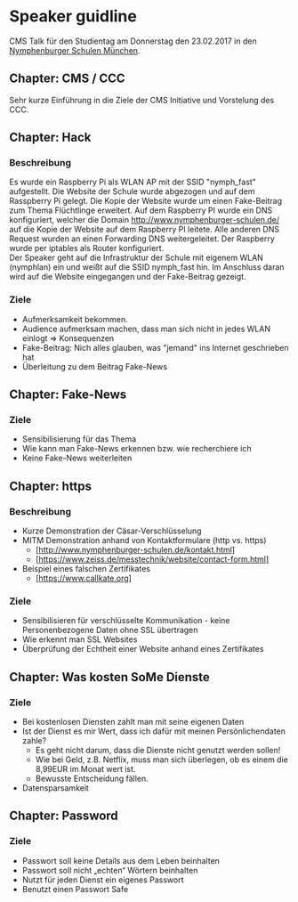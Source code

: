 # Speaker guidline
CMS Talk für den Studientag am Donnerstag den 23.02.2017 in den [Nymphenburger Schulen München](http://www.nymphenburger-schulen.de/).

## Chapter: CMS / CCC
Sehr kurze Einführung in die Ziele der CMS Initiative und Vorstelung des CCC.

## Chapter: Hack
### Beschreibung
Es wurde ein Raspberry Pi als WLAN AP mit der SSID "nymph_fast" aufgestellt. Die Website der Schule wurde abgezogen und auf dem Rasspberry Pi gelegt. Die Kopie der Website wurde um einen Fake-Beitrag zum Thema Flüchtlinge erweitert. Auf dem Raspberry PI wurde ein DNS konfiguriert, welcher die Domain http://www.nymphenburger-schulen.de/ auf die Kopie der Website auf dem Raspberry PI leitete. Alle anderen DNS Request wurden an einen Forwarding DNS weitergeleitet. Der Raspberry wurde per iptables als Router konfiguriert. <br/>
Der Speaker geht auf die Infrastruktur der Schule mit eigenem WLAN (nymphlan) ein und weißt auf die SSID nymph_fast hin. Im Anschluss daran wird auf die Website eingegangen und der Fake-Beitrag gezeigt.

### Ziele
* Aufmerksamkeit bekommen.
* Audience aufmerksam machen, dass man sich nicht in jedes WLAN einlogt => Konsequenzen
* Fake-Beitrag: Nich alles glauben, was "jemand" ins Internet geschrieben hat
* Überleitung zu dem Beitrag Fake-News

## Chapter: Fake-News
### Ziele
* Sensibilisierung für das Thema
* Wie kann man Fake-News erkennen bzw. wie recherchiere ich
* Keine Fake-News weiterleiten

## Chapter: https
### Beschreibung
* Kurze Demonstration der Cäsar-Verschlüsselung
* MITM Demonstration anhand von Kontaktformulare (http vs. https)
	* [http://www.nymphenburger-schulen.de/kontakt.html]
	* [https://www.zeiss.de/messtechnik/website/contact-form.html]
* Beispiel eines falschen Zertifikates
	* [https://www.callkate.org]

### Ziele
* Sensibilisieren für verschlüsselte Kommunikation - keine Personenbezogene Daten ohne SSL übertragen
* Wie erkennt man SSL Websites
* Überprüfung der Echtheit einer Website anhand eines Zertifikates

## Chapter: Was kosten SoMe Dienste
### Ziele
* Bei kostenlosen Diensten zahlt man mit seine eigenen Daten
* Ist der Dienst es mir Wert, dass ich dafür mit meinen Persönlichendaten zahle?
	* Es geht nicht darum, dass die Dienste nicht genutzt werden sollen!
	* Wie bei Geld, z.B. Netflix, muss man sich überlegen, ob es einem die 8,99EUR im Monat wert ist.
	* Bewusste Entscheidung fällen.
* Datensparsamkeit

## Chapter: Password
### Ziele
* Passwort soll keine Details aus dem Leben beinhalten
* Passwort soll nicht „echten“ Wörtern beinhalten
* Nutzt für jeden Dienst ein eigenes Passwort
* Benutzt einen Passwort Safe
